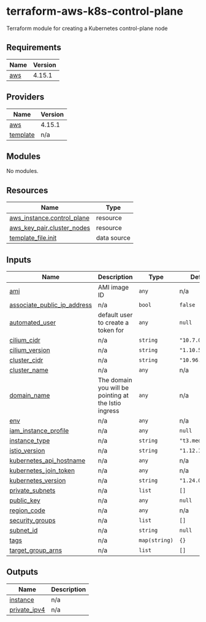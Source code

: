 # terraform-aws-k8s-control-plane
Terraform module for creating a Kubernetes control-plane node

<!-- BEGIN_TF_DOCS -->
## Requirements

| Name | Version |
|------|---------|
| <a name="requirement_aws"></a> [aws](#requirement\_aws) | 4.15.1 |

## Providers

| Name | Version |
|------|---------|
| <a name="provider_aws"></a> [aws](#provider\_aws) | 4.15.1 |
| <a name="provider_template"></a> [template](#provider\_template) | n/a |

## Modules

No modules.

## Resources

| Name | Type |
|------|------|
| [aws_instance.control_plane](https://registry.terraform.io/providers/hashicorp/aws/4.15.1/docs/resources/instance) | resource |
| [aws_key_pair.cluster_nodes](https://registry.terraform.io/providers/hashicorp/aws/4.15.1/docs/resources/key_pair) | resource |
| [template_file.init](https://registry.terraform.io/providers/hashicorp/template/latest/docs/data-sources/file) | data source |

## Inputs

| Name | Description | Type | Default | Required |
|------|-------------|------|---------|:--------:|
| <a name="input_ami"></a> [ami](#input\_ami) | AMI image ID | `any` | n/a | yes |
| <a name="input_associate_public_ip_address"></a> [associate\_public\_ip\_address](#input\_associate\_public\_ip\_address) | n/a | `bool` | `false` | no |
| <a name="input_automated_user"></a> [automated\_user](#input\_automated\_user) | default user to create a token for | `any` | `null` | no |
| <a name="input_cilium_cidr"></a> [cilium\_cidr](#input\_cilium\_cidr) | n/a | `string` | `"10.7.0.0/16"` | no |
| <a name="input_cilium_version"></a> [cilium\_version](#input\_cilium\_version) | n/a | `string` | `"1.10.5"` | no |
| <a name="input_cluster_cidr"></a> [cluster\_cidr](#input\_cluster\_cidr) | n/a | `string` | `"10.96.0.0/12"` | no |
| <a name="input_cluster_name"></a> [cluster\_name](#input\_cluster\_name) | n/a | `any` | n/a | yes |
| <a name="input_domain_name"></a> [domain\_name](#input\_domain\_name) | The domain you will be pointing at the Istio ingress | `any` | n/a | yes |
| <a name="input_env"></a> [env](#input\_env) | n/a | `any` | n/a | yes |
| <a name="input_iam_instance_profile"></a> [iam\_instance\_profile](#input\_iam\_instance\_profile) | n/a | `any` | `null` | no |
| <a name="input_instance_type"></a> [instance\_type](#input\_instance\_type) | n/a | `string` | `"t3.medium"` | no |
| <a name="input_istio_version"></a> [istio\_version](#input\_istio\_version) | n/a | `string` | `"1.12.1"` | no |
| <a name="input_kubernetes_api_hostname"></a> [kubernetes\_api\_hostname](#input\_kubernetes\_api\_hostname) | n/a | `any` | n/a | yes |
| <a name="input_kubernetes_join_token"></a> [kubernetes\_join\_token](#input\_kubernetes\_join\_token) | n/a | `any` | n/a | yes |
| <a name="input_kubernetes_version"></a> [kubernetes\_version](#input\_kubernetes\_version) | n/a | `string` | `"1.24.0"` | no |
| <a name="input_private_subnets"></a> [private\_subnets](#input\_private\_subnets) | n/a | `list` | `[]` | no |
| <a name="input_public_key"></a> [public\_key](#input\_public\_key) | n/a | `any` | `null` | no |
| <a name="input_region_code"></a> [region\_code](#input\_region\_code) | n/a | `any` | n/a | yes |
| <a name="input_security_groups"></a> [security\_groups](#input\_security\_groups) | n/a | `list` | `[]` | no |
| <a name="input_subnet_id"></a> [subnet\_id](#input\_subnet\_id) | n/a | `string` | `null` | no |
| <a name="input_tags"></a> [tags](#input\_tags) | n/a | `map(string)` | `{}` | no |
| <a name="input_target_group_arns"></a> [target\_group\_arns](#input\_target\_group\_arns) | n/a | `list` | `[]` | no |

## Outputs

| Name | Description |
|------|-------------|
| <a name="output_instance"></a> [instance](#output\_instance) | n/a |
| <a name="output_private_ipv4"></a> [private\_ipv4](#output\_private\_ipv4) | n/a |
<!-- END_TF_DOCS -->
